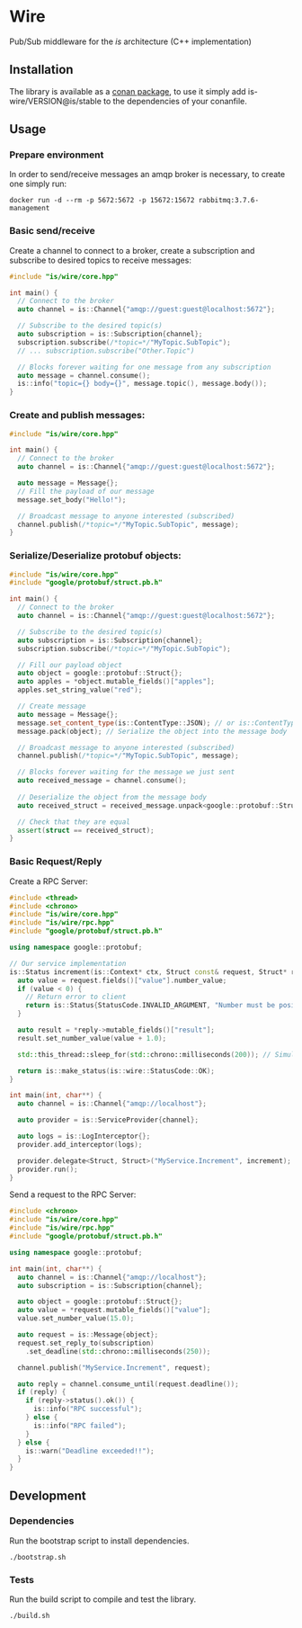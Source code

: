 
# Wire

Pub/Sub middleware for the *is* architecture (C++ implementation)

## Installation 

The library is available as a [conan package](https://bintray.com/labviros/is/is-wire%3Ais), to use it simply add is-wire/VERSION@is/stable to the dependencies of your conanfile.

## Usage

### Prepare environment

In order to send/receive messages an amqp broker is necessary, to create one simply run:

```shell
docker run -d --rm -p 5672:5672 -p 15672:15672 rabbitmq:3.7.6-management
```

### Basic send/receive

Create a channel to connect to a broker, create a subscription and subscribe to desired topics to receive messages:

```c++
#include "is/wire/core.hpp"

int main() {
  // Connect to the broker
  auto channel = is::Channel{"amqp://guest:guest@localhost:5672"};

  // Subscribe to the desired topic(s)
  auto subscription = is::Subscription{channel};
  subscription.subscribe(/*topic=*/"MyTopic.SubTopic");
  // ... subscription.subscribe("Other.Topic")

  // Blocks forever waiting for one message from any subscription
  auto message = channel.consume();
  is::info("topic={} body={}", message.topic(), message.body());
}
```

### Create and publish messages:

```c++
#include "is/wire/core.hpp"

int main() {
  // Connect to the broker
  auto channel = is::Channel{"amqp://guest:guest@localhost:5672"};

  auto message = Message{};
  // Fill the payload of our message
  message.set_body("Hello!");

  // Broadcast message to anyone interested (subscribed)
  channel.publish(/*topic=*/"MyTopic.SubTopic", message);
}
```

### Serialize/Deserialize protobuf objects:

```c++
#include "is/wire/core.hpp"
#include "google/protobuf/struct.pb.h"

int main() {
  // Connect to the broker
  auto channel = is::Channel{"amqp://guest:guest@localhost:5672"};

  // Subscribe to the desired topic(s)
  auto subscription = is::Subscription{channel};
  subscription.subscribe(/*topic=*/"MyTopic.SubTopic");

  // Fill our payload object
  auto object = google::protobuf::Struct{};
  auto apples = *object.mutable_fields()["apples"];
  apples.set_string_value("red");

  // Create message 
  auto message = Message{};
  message.set_content_type(is::ContentType::JSON); // or is::ContentType::PROTOBUF
  message.pack(object); // Serialize the object into the message body

  // Broadcast message to anyone interested (subscribed)
  channel.publish(/*topic=*/"MyTopic.SubTopic", message);

  // Blocks forever waiting for the message we just sent
  auto received_message = channel.consume();
  
  // Deserialize the object from the message body
  auto received_struct = received_message.unpack<google::protobuf::Struct>();

  // Check that they are equal
  assert(struct == received_struct);
}
```

### Basic Request/Reply 

Create a RPC Server:

```c++
#include <thread>
#include <chrono>
#include "is/wire/core.hpp"
#include "is/wire/rpc.hpp"
#include "google/protobuf/struct.pb.h"

using namespace google::protobuf;

// Our service implementation
is::Status increment(is::Context* ctx, Struct const& request, Struct* reply) {
  auto value = request.fields()["value"].number_value;
  if (value < 0) {
    // Return error to client
    return is::Status{StatusCode.INVALID_ARGUMENT, "Number must be positive"};
  }

  auto result = *reply->mutable_fields()["result"];
  result.set_number_value(value + 1.0);

  std::this_thread::sleep_for(std::chrono::milliseconds(200)); // Simulate work

  return is::make_status(is::wire::StatusCode::OK);
}

int main(int, char**) {
  auto channel = is::Channel{"amqp://localhost"};

  auto provider = is::ServiceProvider{channel};

  auto logs = is::LogInterceptor{};
  provider.add_interceptor(logs);

  provider.delegate<Struct, Struct>("MyService.Increment", increment);
  provider.run();
}
```

Send a request to the RPC Server:

```c++
#include <chrono>
#include "is/wire/core.hpp"
#include "is/wire/rpc.hpp"
#include "google/protobuf/struct.pb.h"

using namespace google::protobuf;

int main(int, char**) {
  auto channel = is::Channel{"amqp://localhost"};
  auto subscription = is::Subscription{channel};

  auto object = google::protobuf::Struct{};
  auto value = *request.mutable_fields()["value"];
  value.set_number_value(15.0);

  auto request = is::Message{object};
  request.set_reply_to(subscription)
    .set_deadline(std::chrono::milliseconds(250));

  channel.publish("MyService.Increment", request);

  auto reply = channel.consume_until(request.deadline());
  if (reply) {
    if (reply->status().ok()) {
      is::info("RPC successful");
    } else {
      is::info("RPC failed");
    }
  } else {
    is::warn("Deadline exceeded!!");
  }
}
```

## Development

### Dependencies
Run the bootstrap script to install dependencies.

```shell
./bootstrap.sh
```

### Tests
Run the build script to compile and test the library.

```shell
./build.sh
```
